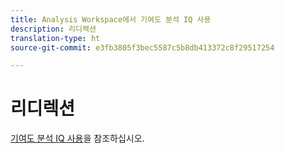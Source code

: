 ```yaml
---
title: Analysis Workspace에서 기여도 분석 IQ 사용
description: 리디렉션
translation-type: ht
source-git-commit: e3fb3805f3bec5587c5b8db413372c8f29517254

---
```



# 리디렉션

[기여도 분석 IQ 사용](../c-panels/attribution/use-attribution.md)을 참조하십시오.
